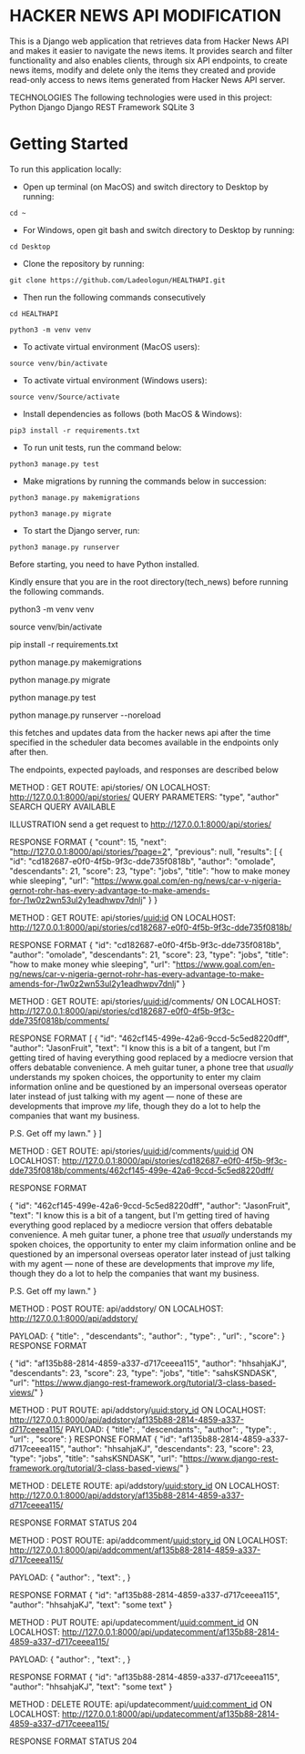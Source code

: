 # HACKER NEWS API MODIFICATION
This is a Django web application that retrieves data from Hacker News API and makes it easier to navigate the news items. It provides search and filter functionality and also enables clients, through six API endpoints, to create news items, modify and delete only the items they created and provide read-only access to news items generated from Hacker News API server.

TECHNOLOGIES
The following technologies were used in this project:
Python
Django
Django REST Framework
SQLite 3


# Getting Started
To run this application locally:
- Open up terminal (on MacOS) and switch directory to Desktop by running:
```
cd ~
```
- For Windows, open git bash and switch directory to Desktop by running:
```
cd Desktop
```
- Clone the repository by running:
```
git clone https://github.com/Ladeologun/HEALTHAPI.git
```
- Then run the following commands consecutively
```
cd HEALTHAPI 
```
```
python3 -m venv venv
```
- To activate virtual environment (MacOS users): 
```
source venv/bin/activate
```
- To activate virtual environment (Windows users):
```
source venv/Source/activate
```
- Install dependencies as follows (both MacOS & Windows):
```
pip3 install -r requirements.txt
```
- To run unit tests, run the command below:
```
python3 manage.py test
```
- Make migrations by running the commands below in succession:
```
python3 manage.py makemigrations
```
```
python3 manage.py migrate
```
- To start the Django server, run:
```
python3 manage.py runserver
```

<!-- GETTING STARTED -->
Before starting, you need to have Python installed.

Kindly ensure that you are in the root directory(tech_news) before running the following commands.

<!-- Create a virtual environment -->
python3 -m venv venv

<!-- Activate the virtual environment -->
source venv/bin/activate

<!-- Install dependencies -->
pip install -r requirements.txt

<!-- Make migrations -->
python manage.py makemigrations

<!-- Migrate apps and database -->
python manage.py migrate

<!-- Run Tests -->
python manage.py test

<!-- Start server -->
python manage.py runserver --noreload

this fetches and updates data from the hacker news api after the time specified in the scheduler
data becomes available in the endpoints only after then.

<!-- Endpoints -->
The endpoints, expected payloads, and responses are described below


<!-- .......................................READ ONLY ENDPOINTS................................................ -->
<!-- Get all news stories -->

METHOD : GET 
ROUTE:  api/stories/
ON LOCALHOST: http://127.0.0.1:8000/api/stories/
QUERY PARAMETERS: "type", "author"
SEARCH QUERY AVAILABLE


ILLUSTRATION 
send a get request to http://127.0.0.1:8000/api/stories/

RESPONSE FORMAT
{
    "count": 15,
    "next": "http://127.0.0.1:8000/api/stories/?page=2",
    "previous": null,
    "results": [
        {
            "id": "cd182687-e0f0-4f5b-9f3c-dde735f0818b",
            "author": "omolade",
            "descendants": 21,
            "score": 23,
            "type": "jobs",
            "title": "how to make money whie sleeping",
            "url": "https://www.goal.com/en-ng/news/car-v-nigeria-gernot-rohr-has-every-advantage-to-make-amends-for-/1w0z2wn53ul2y1eadhwpv7dnlj"
        }
}

<!-- Get a news items -->
METHOD : GET 
ROUTE:  api/stories/<uuid:id>
ON LOCALHOST: http://127.0.0.1:8000/api/stories/cd182687-e0f0-4f5b-9f3c-dde735f0818b/

RESPONSE FORMAT
{
    "id": "cd182687-e0f0-4f5b-9f3c-dde735f0818b",
    "author": "omolade",
    "descendants": 21,
    "score": 23,
    "type": "jobs",
    "title": "how to make money whie sleeping",
    "url": "https://www.goal.com/en-ng/news/car-v-nigeria-gernot-rohr-has-every-advantage-to-make-amends-for-/1w0z2wn53ul2y1eadhwpv7dnlj"
}

<!-- Get top level comments of a story item -->
METHOD : GET 
ROUTE:  api/stories/<uuid:id>/comments/
ON LOCALHOST: http://127.0.0.1:8000/api/stories/cd182687-e0f0-4f5b-9f3c-dde735f0818b/comments/

RESPONSE FORMAT
[
    {
        "id": "462cf145-499e-42a6-9ccd-5c5ed8220dff",
        "author": "JasonFruit",
        "text": "I know this is a bit of a tangent, but I&#x27;m getting tired of having everything good replaced by a mediocre version that offers debatable convenience.  A meh guitar tuner, a phone tree that <i>usually</i> understands my spoken choices, the opportunity to enter my claim information online and be questioned by an impersonal overseas operator later instead of just talking with my agent — none of these are developments that improve <i>my</i> life, though they do a lot to help the companies that want my business.<p>P.S. Get off my lawn."
    }
]

<!-- Get a particular comment of a story -->
METHOD : GET 
ROUTE:  api/stories/<uuid:id>/comments/<uuid:id>
ON LOCALHOST: http://127.0.0.1:8000/api/stories/cd182687-e0f0-4f5b-9f3c-dde735f0818b/comments/462cf145-499e-42a6-9ccd-5c5ed8220dff/

RESPONSE FORMAT

{
    "id": "462cf145-499e-42a6-9ccd-5c5ed8220dff",
    "author": "JasonFruit",
    "text": "I know this is a bit of a tangent, but I&#x27;m getting tired of having everything good replaced by a mediocre version that offers debatable convenience.  A meh guitar tuner, a phone tree that <i>usually</i> understands my spoken choices, the opportunity to enter my claim information online and be questioned by an impersonal overseas operator later instead of just talking with my agent — none of these are developments that improve <i>my</i> life, though they do a lot to help the companies that want my business.<p>P.S. Get off my lawn."
}

<!-- .................................THE WRITE ONLY ENDPOINTS........................................................... -->

<!-- Add a story item -->
METHOD : POST
ROUTE:  api/addstory/
ON LOCALHOST: http://127.0.0.1:8000/api/addstory/

PAYLOAD:
{
    "title": <String>,
    "descendants":<Integer>,
    "author": <String>,
    "type": <String>,
    "url": <String>,
    "score": <Integer>
}
RESPONSE FORMAT

{
    "id": "af135b88-2814-4859-a337-d717ceeea115",
    "author": "hhsahjaKJ",
    "descendants": 23,
    "score": 23,
    "type": "jobs",
    "title": "sahsKSNDASK",
    "url": "https://www.django-rest-framework.org/tutorial/3-class-based-views/"
}

<!-- Update atory item -->
METHOD : PUT
ROUTE:  api/addstory/<uuid:story_id>
ON LOCALHOST: http://127.0.0.1:8000/api/addstory/af135b88-2814-4859-a337-d717ceeea115/
PAYLOAD:
{
    "title": <String>,
    "descendants":<Integer>,
    "author": <String>,
    "type": <String>,
    "url": <String>,
    "score": <Integer>
}
RESPONSE FORMAT
{
    "id": "af135b88-2814-4859-a337-d717ceeea115",
    "author": "hhsahjaKJ",
    "descendants": 23,
    "score": 23,
    "type": "jobs",
    "title": "sahsKSNDASK",
    "url": "https://www.django-rest-framework.org/tutorial/3-class-based-views/"
}

<!-- Delete a story item -->
METHOD : DELETE
ROUTE:  api/addstory/<uuid:story_id>
ON LOCALHOST: http://127.0.0.1:8000/api/addstory/af135b88-2814-4859-a337-d717ceeea115/

RESPONSE FORMAT
STATUS 204


<!-- Add comment to a particular stories -->
METHOD : POST
ROUTE:  api/addcomment/<uuid:story_id>
ON LOCALHOST: http://127.0.0.1:8000/api/addcomment/af135b88-2814-4859-a337-d717ceeea115/

PAYLOAD:
{
    "author": <String>,
    "text": <String>,
}

RESPONSE FORMAT
{
    "id": "af135b88-2814-4859-a337-d717ceeea115",
    "author": "hhsahjaKJ",
    "text": "some text"
}

<!-- Update a comment -->
METHOD : PUT
ROUTE:  api/updatecomment/<uuid:comment_id>
ON LOCALHOST: http://127.0.0.1:8000/api/updatecomment/af135b88-2814-4859-a337-d717ceeea115/

PAYLOAD:
{
    "author": <String>,
    "text": <String>,
}

RESPONSE FORMAT
{
    "id": "af135b88-2814-4859-a337-d717ceeea115",
    "author": "hhsahjaKJ",
    "text": "some text"
}


<!-- Delete a comment item -->
METHOD : DELETE
ROUTE:  api/updatecomment/<uuid:comment_id>
ON LOCALHOST: http://127.0.0.1:8000/api/updatecomment/af135b88-2814-4859-a337-d717ceeea115/

RESPONSE FORMAT
STATUS 204







